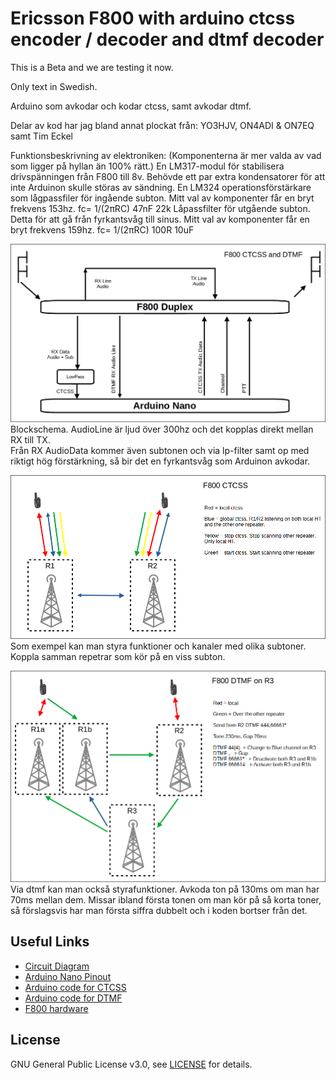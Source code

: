 # Ericsson F800 with arduino ctcss encoder / decoder and dtmf decoder

This is a Beta and we are testing it now.

Only text in Swedish. 

Arduino som avkodar och kodar ctcss, samt avkodar dtmf.

Delar av kod har jag bland annat plockat från:
YO3HJV, ON4ADI & ON7EQ samt Tim Eckel

Funktionsbeskrivning av elektroniken: (Komponenterna är mer valda av vad som ligger på hyllan än 100% rätt.)
En LM317-modul för stabilisera drivspänningen från F800 till 8v. Behövde ett par extra kondensatorer för att inte Arduinon skulle störas av sändning.
En LM324 operationsförstärkare som lågpassfiler för ingående subton. Mitt val av komponenter får en bryt frekvens 153hz. fc= 1/(2πRC) 47nF 22k
Låpassfilter för utgående subton. Detta för att gå från fyrkantsvåg till sinus. Mitt val av komponenter får en bryt frekvens 159hz. fc= 1/(2πRC) 100R 10uF

![alt text](https://github.com/SA6HBR/F800_Arduino_ctcss_dtmf/blob/main/image/F800_block_scheme.png "block scheme")  
Blockschema. AudioLine är ljud över 300hz och det kopplas direkt mellan RX till TX.  
Från RX AudioData kommer även subtonen och via lp-filter samt op med riktigt hög förstärkning, så bir det en fyrkantsvåg som Arduinon avkodar. 
 
![alt text](https://github.com/SA6HBR/F800_Arduino_ctcss_dtmf/blob/main/image/F800_CTCSS.png "CTCSS")  
Som exempel kan man styra funktioner och kanaler med olika subtoner. Koppla samman repetrar som kör på en viss subton. 
 
![alt text](https://github.com/SA6HBR/F800_Arduino_ctcss_dtmf/blob/main/image/F800_DTMF.png "DTMF")  
Via dtmf kan man också styrafunktioner. Avkoda ton på 130ms om man har 70ms mellan dem. 
Missar ibland första tonen om man kör på så korta toner, så förslagsvis har man första siffra dubbelt och i koden bortser från det.  
 
## Useful Links
* [Circuit Diagram](https://github.com/SA6HBR/F800_Arduino_ctcss/blob/main/KiCad/CircuitDiagram.pdf)
* [Arduino Nano Pinout](https://github.com/SA6HBR/F800_Arduino_ctcss/blob/main/Arduino/ArduinoNanoPinout.pdf)
* [Arduino code for CTCSS](https://github.com/SA6HBR/F800_Arduino_ctcss/blob/main/Arduino/F800_Arduino_ctcss/F800_Arduino_ctcss.ino)
* [Arduino code for DTMF](https://github.com/SA6HBR/F800_Arduino_ctcss/blob/main/Arduino/F800_Arduino_dtmf/F800_Arduino_dtmf.ino)
* [F800 hardware](http://komradio.com/f800.html)

## License

GNU General Public License v3.0, see [LICENSE](https://github.com/SA6HBR/F800_Arduino_ctcss/blob/main/LICENSE) for details.
